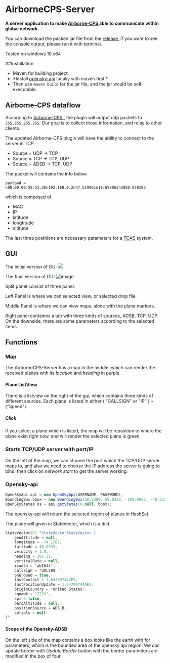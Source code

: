 # AirborneCPS-Server
**A server application to make [Airborne-CPS ](https://github.com/tenbergen/Airborne-CPS) able to communicate within global network.**

You can download the packed jar file from the [release](https://github.com/Kayyali78/AirborneCPS-Server/releases), if you want to see the console output, please run it with terminal.

Tested on windows 10 x64

##Installation

* Maven for building project.
* \*Install [opensky-api](https://github.com/openskynetwork/opensky-api) locally with maven first.\*
* Then use `maven build` for the jar file, and the jar would be self-executable.

## Airborne-CPS dataflow

According to [Airborne-CPS ](https://github.com/tenbergen/Airborne-CPS), the plugin will output udp packets to `255.255.255.255`. Our goal is to collect those information, and relay to other clients.

The updated Airborne-CPS plugin will have the ability to connect to the server in TCP.

* Source = UDP -> TCP
* Source = TCP -> TCP, UDP
* Source = ADSB -> TCP, UDP

The packet will contains the info below.

`payload = n00:00:00:59:53:2En192.168.0.2n47.519961n10.698863n3050.078383`

which is composed of
* MAC
* IP
* latitude
* longtitude
* altitude

The last three postitions are necessary parameters for a [TCAS](https://en.wikipedia.org/wiki/Traffic_collision_avoidance_system) system.

## GUI

The initial version of GUI
![](https://i.imgur.com/Sj3aRaP.png)

The final version of GUI
![image](https://user-images.githubusercontent.com/98616637/167196787-f6bb5207-4af0-4e4f-94c7-3744e7a56bca.png)

Split panel consist of three panel.

Left Panel is where we can selected view, or selected drop file.

Middle Panel is where we can view maps, alone with the plane markers.

Right panel containes a tab with three kinds of sources, ADSB, TCP, UDP. On the downside, there are some parameters according to the selected items.

## Functions

### Map
The AirborneCPS-Server has a map in the middle, which can render the received planes with its *location* and *heading* in purple.
#### Plane ListView
There is a listview on the right of the gui, which contains three kinds of different sources. Each plane is listed in either ( "CALLSIGN" or "IP" ) + ("Speed").
##### Click
If you select a plane which is listed, the map will be reposition to where the plane exist right now, and will render the selected plane is green.

### Starts TCP/UDP server with port/IP
On the left of the map, we can choose the port which the TCP/UDP server maps to, and also we need to choose the IP address the server is going to bind, then click on *network start* to get the server working.


### Opensky-api

```java
OpenSkyApi api = new OpenSkyApi(USERNAME, PASSWORD);
BoundingBox bbox = new BoundingBox(30.8389, 50.8229, -100.9962, -40.5226);
OpenSkyStates os = api.getStates(0,null, bbox);

```

The opensky-api will return the selected region of planes in HashSet.

The plane will given in StateVector, which is a dict.
```java
StateVector@71 "StateVectorStateVector {
    geoAltitude = null,
    longitude = -74.1787,
    latitude = 40.6993,
    velocity = 1.8,
    heading = 205.31,
    verticalRate = null,
    icao24 = 'ab1644',
    callsign = 'UAL588  ',
    onGround = true,
    lastContact = 1.647997447E9,
    lastPositionUpdate = 1.647997446E9,
    originCountry = 'United States',
    squawk = '2226',
    spi = false,
    baroAltitude = null,
    positionSource = ADS_B,
    serials = null
}"
```

#### Scope of the Opensky-ADSB
On the left side of the map contains a box looks like the earth with for parameters, which is the bounded area of the opensky api region. We can update border with *Update Border* button with the border parameters are modified in the box of four.




